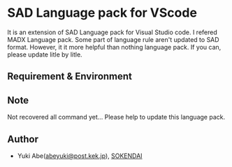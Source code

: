 # SAD Language pack for VScode
It is an extension of SAD Language pack for Visual Studio code.
I refered MADX Language pack. Some part of language rule aren't updated to SAD format.
However, it it more helpful than nothing language pack.
If you can, please update litle by litle.

## Requirement & Environment

## Note
Not recovered all command yet...
Please help to update this language pack.

## Author
* Yuki Abe(abeyuki@post.kek.jp), [SOKENDAI](https://www2.kek.jp/accl/sokendai/) 
